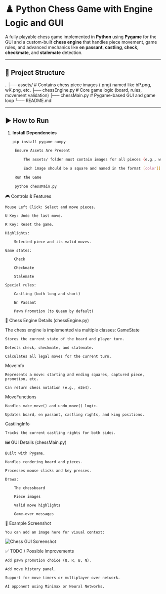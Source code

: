 

# ♟️ Python Chess Game with Engine Logic and GUI

A fully playable chess game implemented in **Python** using **Pygame** for the GUI and a custom-built **chess engine** that handles piece movement, game rules, and advanced mechanics like **en passant**, **castling**, **check**, **checkmate**, and **stalemate** detection.

---

## 📂 Project Structure

.
├── assets/ # Contains chess piece images (.png) named like bP.png, wK.png, etc.
├── chessEngine.py # Core game logic (board, rules, movement validation)
├── chessMain.py # Pygame-based GUI and game loop
└── README.md


---

## ▶️ How to Run

1. **Install Dependencies**
   ```bash
   pip install pygame numpy

    Ensure Assets Are Present

        The assets/ folder must contain images for all pieces (e.g., wP.png, bK.png, etc.).

        Each image should be a square and named in the format [color][piece].png.

    Run the Game

    python chessMain.py

🎮 Controls & Features

    Mouse Left Click: Select and move pieces.

    U Key: Undo the last move.

    R Key: Reset the game.

    Highlights:

        Selected piece and its valid moves.

    Game states:

        Check

        Checkmate

        Stalemate

    Special rules:

        Castling (both long and short)

        En Passant

        Pawn Promotion (to Queen by default)

🧠 Chess Engine Details (chessEngine.py)

The chess engine is implemented via multiple classes:
GameState

    Stores the current state of the board and player turn.

    Detects check, checkmate, and stalemate.

    Calculates all legal moves for the current turn.

MoveInfo

    Represents a move: starting and ending squares, captured piece, promotion, etc.

    Can return chess notation (e.g., e2e4).

MoveFunctions

    Handles make_move() and undo_move() logic.

    Updates board, en passant, castling rights, and king positions.

CastlingInfo

    Tracks the current castling rights for both sides.

🖼️ GUI Details (chessMain.py)

    Built with Pygame.

    Handles rendering board and pieces.

    Processes mouse clicks and key presses.

    Draws:

        The chessboard

        Piece images

        Valid move highlights

        Game-over messages

📌 Example Screenshot

    You can add an image here for visual context:

![Chess GUI Screenshot](assets/screenshot.png)

✅ TODO / Possible Improvements

    Add pawn promotion choice (Q, R, B, N).

    Add move history panel.

    Support for move timers or multiplayer over network.

    AI opponent using Minimax or Neural Networks.
